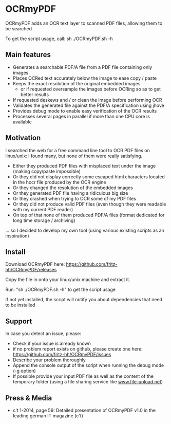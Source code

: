 OCRmyPDF
========

OCRmyPDF adds an OCR text layer to scanned PDF files, allowing them to be searched

To get the script usage, call: sh ./OCRmyPDF.sh -h

Main features
--------

- Generates a searchable PDF/A file from a PDF file containing only images
- Places OCRed text accurately below the image to ease copy / paste
- Keeps the exact resolution of the original embedded images
    - or if requested oversample the images before OCRing so as to get better results 
- If requested deskews and / or clean the image before performing OCR
- Validates the generated file against the PDF/A specification using jhove
- Provides debug mode to enable easy verification of the OCR results
- Processes several pages in parallel if more than one CPU core is available

Motivation
----------

I searched the web for a free command line tool to OCR PDF files on linux/unix:
I found many, but none of them were really satisfying.
- Either they produced PDF files with misplaced text under the image (making copy/paste impossible)
- Or they did not display correctly some escaped html characters located in the hocr file produced by the OCR engine
- Or they changed the resolution of the embedded images
- Or they generated PDF file having a ridiculous big size
- Or they crashed when trying to OCR some of my PDF files
- Or they did not produce valid PDF files (even though they were readable with my current PDF reader) 
- On top of that none of them produced PDF/A files (format dedicated for long time storage / archiving)

... so I decided to develop my own tool (using various existing scripts as an inspiration)

Install
-------

Download OCRmyPDF here: https://github.com/fritz-hh/OCRmyPDF/releases

Copy the file in onto your linux/unix machine and extract it.

Run: "sh ./OCRmyPDF.sh -h" to get the script usage

If not yet installed, the script will notify you about dependencies that need to be installed

Support
-------

In case you detect an issue, please:

- Check if your issue is already known
- if no problem report exists on github, please create one here: https://github.com/fritz-hh/OCRmyPDF/issues
- Describe your problem thoroughly
- Append the console output of the script when running the debug mode (-g option)
- If possible provide your input PDF file as well as the content of the temporary folder (using a file sharing service like www.file-upload.net)

Press & Media
-------------

- c't 1-2014, page 59: Detailed presentation of OCRmyPDF v1.0 in the leading german IT magazine (c't)
